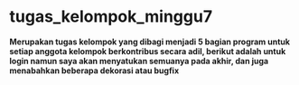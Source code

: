 # tugas_kelompok_minggu7

**Merupakan tugas kelompok yang dibagi menjadi 5 bagian program untuk setiap anggota kelompok berkontribus secara adil, berikut adalah untuk login namun saya akan menyatukan semuanya pada akhir, dan juga menabahkan beberapa dekorasi atau bugfix**
